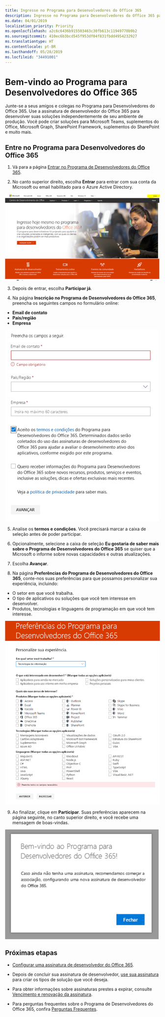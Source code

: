 ```yaml
---
title: Ingresse no Programa para Desenvolvedores do Office 365
description: Ingresse no Programa para Desenvolvedores do Office 365 para desenvolver soluções do Office 365 independentemente de seu ambiente de produção.
ms.date: 04/01/2019
localization_priority: Priority
ms.openlocfilehash: a2c6c6436b915503463c30fb613c11949770b9b2
ms.sourcegitcommit: 410ec6b3bcd545f953df04f831fbdd4954232927
ms.translationtype: HT
ms.contentlocale: pt-BR
ms.lasthandoff: 05/28/2019
ms.locfileid: "34491001"
---
```

# <a name="welcome-to-the-office-365-developer-program"></a>Bem-vindo ao Programa para Desenvolvedores do Office 365

Junte-se a seus amigos e colegas no Programa para Desenvolvedores do Office 365. Use a assinatura de desenvolvedor do Office 365 para desenvolver suas soluções independentemente de seu ambiente de produção. Você pode criar soluções para Microsoft Teams, suplementos do Office, Microsoft Graph, SharePoint Framework, suplementos do SharePoint e muito mais.

## <a name="join-the-office-365-developer-program"></a>Entre no Programa para Desenvolvedores do Office 365

1. Vá para a página [Entrar no Programa de Desenvolvedores do Office 365](https://developer.microsoft.com/office/dev-program). 

2. No canto superior direito, escolha **Entrar** para entrar com sua conta da Microsoft ou email habilitado para o Azure Active Directory. 

  <img alt="Join the Office 365 Developer Program Sign-in" src="images/0-sign-in-page.png" width="700">

3. Depois de entrar, escolha **Participar já**.

4. Na página **Inscrição no Programa de Desenvolvedores do Office 365**, preencha os seguintes campos no formulário online:

  - **Email de contato**
  - **País/região**
  - **Empresa**

  <img alt="Join the Office 365 Developer Program form" src="images/1-welcome-page.png" width="500">

5. Analise os **termos e condições**. Você precisará marcar a caixa de seleção antes de poder participar.

6. Opcionalmente, selecione a caixa de seleção **Eu gostaria de saber mais sobre o Programa de Desenvolvedores do Office 365** se quiser que a Microsoft o informe sobre novas capacidades e outras atualizações. 

7. Escolha **Avançar**.

8. Na página **Preferências do Programa de Desenvolvedores do Office 365**, conte-nos suas preferências para que possamos personalizar sua experiência, incluindo:

  - O setor em que você trabalha.
  - O tipo de aplicativos ou soluções que você tem interesse em desenvolver.
  - Produtos, tecnologias e linguagens de programação em que você tem interesse.

  <img alt="Choose program preferences" src="images/2-preferences-page.png" width="600">

9. Ao finalizar, clique em **Participar**. Suas preferências aparecem na página seguinte, no canto superior direito, e você recebe uma mensagem de boas-vindas.

  <img alt="Welcome message" src="images/3-welcome-popup.png" width="500">


## <a name="next-steps"></a>Próximas etapas

- [Configurar uma assinatura de desenvolvedor do Office 365](office-365-developer-program-get-started.md). 

- Depois de concluir sua assinatura de desenvolvedor, [use sua assinatura](build-office-365-solutions.md) para criar os tipos de solução que você deseja.

- Para obter informações sobre assinaturas prestes a expirar, consulte [Vencimento e renovação da assinatura](subscription-expiration-and-renewal.md).

- Para perguntas frequentes sobre o Programa de Desenvolvedores do Office 365, confira [Perguntas Frequentes](office-365-developer-program-faq.md).


